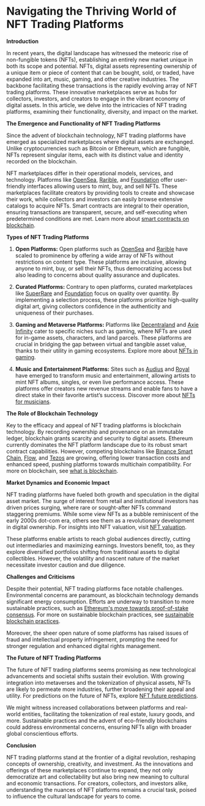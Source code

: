 # Navigating the Thriving World of NFT Trading Platforms

**Introduction**

In recent years, the digital landscape has witnessed the meteoric rise of non-fungible tokens (NFTs), establishing an entirely new market unique in both its scope and potential. NFTs, digital assets representing ownership of a unique item or piece of content that can be bought, sold, or traded, have expanded into art, music, gaming, and other creative industries. The backbone facilitating these transactions is the rapidly evolving array of NFT trading platforms. These innovative marketplaces serve as hubs for collectors, investors, and creators to engage in the vibrant economy of digital assets. In this article, we delve into the intricacies of NFT trading platforms, examining their functionality, diversity, and impact on the market.

**The Emergence and Functionality of NFT Trading Platforms**

Since the advent of blockchain technology, NFT trading platforms have emerged as specialized marketplaces where digital assets are exchanged. Unlike cryptocurrencies such as Bitcoin or Ethereum, which are fungible, NFTs represent singular items, each with its distinct value and identity recorded on the blockchain. 

NFT marketplaces differ in their operational models, services, and technology. Platforms like [OpenSea](https://opensea.io/), [Rarible](https://rarible.com/), and [Foundation](https://foundation.app/) offer user-friendly interfaces allowing users to mint, buy, and sell NFTs. These marketplaces facilitate creators by providing tools to create and showcase their work, while collectors and investors can easily browse extensive catalogs to acquire NFTs. Smart contracts are integral to their operation, ensuring transactions are transparent, secure, and self-executing when predetermined conditions are met. Learn more about [smart contracts on blockchain](https://www.license-token.com/wiki/smart-contracts-on-blockchain).

**Types of NFT Trading Platforms**

1. **Open Platforms:** Open platforms such as [OpenSea](https://opensea.io/) and [Rarible](https://rarible.com/) have scaled to prominence by offering a wide array of NFTs without restrictions on content type. These platforms are inclusive, allowing anyone to mint, buy, or sell their NFTs, thus democratizing access but also leading to concerns about quality assurance and duplicates.

2. **Curated Platforms:** Contrary to open platforms, curated marketplaces like [SuperRare](https://superrare.com/) and [Foundation](https://foundation.app/) focus on quality over quantity. By implementing a selection process, these platforms prioritize high-quality digital art, giving collectors confidence in the authenticity and uniqueness of their purchases.

3. **Gaming and Metaverse Platforms:** Platforms like [Decentraland](https://decentraland.org/) and [Axie Infinity](https://axieinfinity.com/) cater to specific niches such as gaming, where NFTs are used for in-game assets, characters, and land parcels. These platforms are crucial in bridging the gap between virtual and tangible asset value, thanks to their utility in gaming ecosystems. Explore more about [NFTs in gaming](https://www.license-token.com/wiki/nf-ts-in-gaming).

4. **Music and Entertainment Platforms:** Sites such as [Audius](https://audius.co/) and [Royal](https://royal.io/) have emerged to transform music and entertainment, allowing artists to mint NFT albums, singles, or even live performance access. These platforms offer creators new revenue streams and enable fans to have a direct stake in their favorite artist’s success. Discover more about [NFTs for musicians](https://www.license-token.com/wiki/nft-for-musicians).

**The Role of Blockchain Technology**

Key to the efficacy and appeal of NFT trading platforms is blockchain technology. By recording ownership and provenance on an immutable ledger, blockchain grants scarcity and security to digital assets. Ethereum currently dominates the NFT platform landscape due to its robust smart contract capabilities. However, competing blockchains like [Binance Smart Chain](https://www.binance.org/en/smartChain), [Flow](https://www.onflow.org/), and [Tezos](https://tezos.com/) are growing, offering lower transaction costs and enhanced speed, pushing platforms towards multichain compatibility. For more on blockchain, see [what is blockchain](https://www.license-token.com/wiki/what-is-blockchain).

**Market Dynamics and Economic Impact**

NFT trading platforms have fueled both growth and speculation in the digital asset market. The surge of interest from retail and institutional investors has driven prices surging, where rare or sought-after NFTs command staggering premiums. While some view NFTs as a bubble reminiscent of the early 2000s dot-com era, others see them as a revolutionary development in digital ownership. For insights into NFT valuation, visit [NFT valuation](https://www.license-token.com/wiki/nft-valuation).

These platforms enable artists to reach global audiences directly, cutting out intermediaries and maximizing earnings. Investors benefit, too, as they explore diversified portfolios shifting from traditional assets to digital collectibles. However, the volatility and nascent nature of the market necessitate investor caution and due diligence.

**Challenges and Criticisms**

Despite their potential, NFT trading platforms face notable challenges. Environmental concerns are paramount, as blockchain technology demands significant energy consumption. Efforts are underway to transition to more sustainable practices, such as [Ethereum's move towards proof-of-stake consensus](https://ethereum.org/en/eth2/). For more on sustainable blockchain practices, see [sustainable blockchain practices](https://www.license-token.com/wiki/sustainable-blockchain-practices).

Moreover, the sheer open nature of some platforms has raised issues of fraud and intellectual property infringement, prompting the need for stronger regulation and enhanced digital rights management.

**The Future of NFT Trading Platforms**

The future of NFT trading platforms seems promising as new technological advancements and societal shifts sustain their evolution. With growing integration into metaverses and the tokenization of physical assets, NFTs are likely to permeate more industries, further broadening their appeal and utility. For predictions on the future of NFTs, explore [NFT future predictions](https://www.license-token.com/wiki/nft-future-predictions).

We might witness increased collaborations between platforms and real-world entities, facilitating the tokenization of real estate, luxury goods, and more. Sustainable practices and the advent of eco-friendly blockchains could address environmental concerns, ensuring NFTs align with broader global conscientious efforts.

**Conclusion**

NFT trading platforms stand at the frontier of a digital revolution, reshaping concepts of ownership, creativity, and investment. As the innovations and offerings of these marketplaces continue to expand, they not only democratize art and collectability but also bring new meaning to cultural and economic transactions. For creators, collectors, and investors alike, understanding the nuances of NFT platforms remains a crucial task, poised to influence the cultural landscape for years to come.